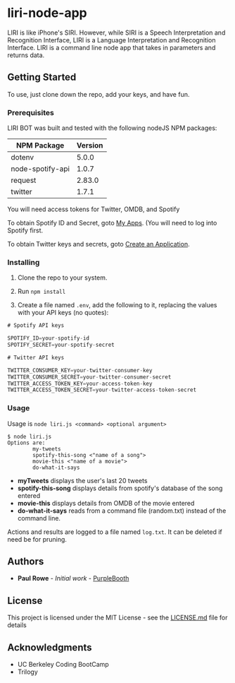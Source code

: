 # liri-node-app

LIRI is like iPhone's SIRI. However, while SIRI is a Speech Interpretation and Recognition Interface, LIRI is a Language Interpretation and Recognition Interface. LIRI is a command line node app that takes in parameters and returns data.

## Getting Started

To use, just clone down the repo, add your keys, and have fun.

### Prerequisites

LIRI BOT was built and tested with the following nodeJS NPM packages:

| NPM Package     | Version |
| --------------- | ------- |
| dotenv          | 5.0.0   |
| node-spotify-api| 1.0.7   |
| request         | 2.83.0  |
| twitter         |1.7.1    |


You will need access tokens for Twitter, OMDB, and Spotify

To obtain Spotify ID and Secret, goto [My Apps](https://beta.developer.spotify.com/dashboard/applications). (You will need to log into Spotify first.

To obtain Twitter keys and secrets, goto [Create an Application](https://apps.twitter.com/app/new).


### Installing

1. Clone the repo to your system.

1. Run `npm install`

1. Create a file named `.env`, add the following to it, replacing the values with your API keys (no quotes):

```js
# Spotify API keys

SPOTIFY_ID=your-spotify-id
SPOTIFY_SECRET=your-spotify-secret

# Twitter API keys

TWITTER_CONSUMER_KEY=your-twitter-consumer-key
TWITTER_CONSUMER_SECRET=your-twitter-consumer-secret
TWITTER_ACCESS_TOKEN_KEY=your-access-token-key
TWITTER_ACCESS_TOKEN_SECRET=your-twitter-access-token-secret

```


### Usage

Usage is `node liri.js <command> <optional argument>`

```
$ node liri.js
Options are:
        my-tweets
        spotify-this-song <"name of a song">
        movie-this <"name of a movie">
        do-what-it-says
```

* **myTweets** displays the user's last 20 tweets
* **spotify-this-song** displays details from spotify's database of the song entered
* **movie-this** displays details from OMDB of the movie entered
* **do-what-it-says** reads from a command file (random.txt) instead of the command line.  

Actions and results are logged to a file named `log.txt`.  It can be deleted if need be for pruning.

## Authors

* **Paul Rowe** - *Initial work* - [PurpleBooth](https://github.com/PurpleBooth)


## License

This project is licensed under the MIT License - see the [LICENSE.md](LICENSE.md) file for details

## Acknowledgments

* UC Berkeley Coding BootCamp
* Trilogy

